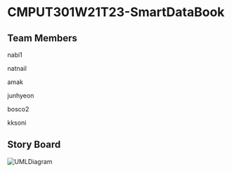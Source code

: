 # CMPUT301W21T23-SmartDataBook

## Team Members

nabi1

natnail

amak

junhyeon

bosco2

kksoni

## Story Board

![UMLDiagram](https://github.com/bosco4/CMPUT301W21T23-SmartDataBook/blob/main/ProjectPreparation/UMLDiagram/UML_Prep.png)
